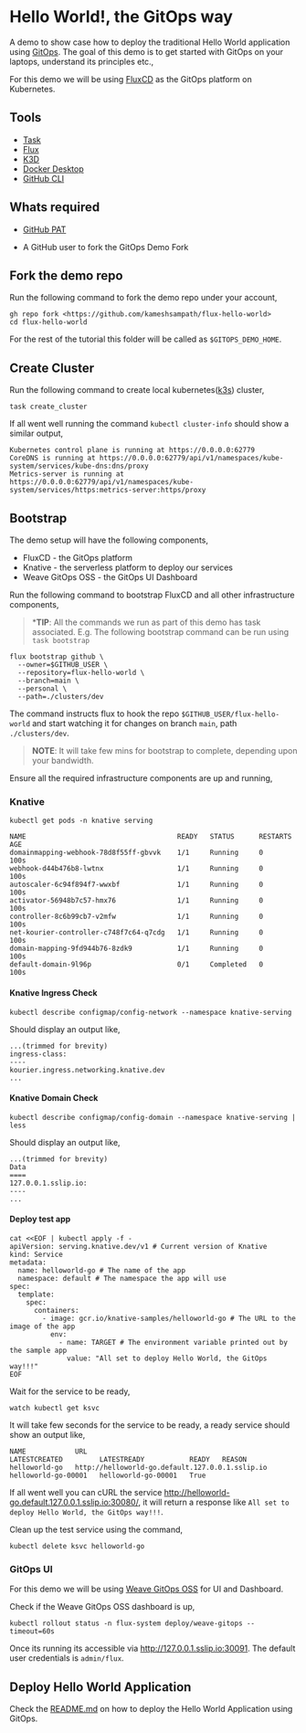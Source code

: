 # Hello World!, the GitOps way

A demo to show case how to deploy the traditional Hello World application using [GitOps](https://www.gitops.tech/). The goal of this demo is to get started with GitOps on your laptops, understand its principles etc.,

For this demo we will be using [FluxCD](https://fluxcd.io/) as the GitOps platform on Kubernetes.

## Tools

- [Task](https://taskfile.dev/)
- [Flux](https://fluxcd.io/flux/cmd/)
- [K3D](https://k3d.io)
- [Docker Desktop](https://www.docker.com/products/docker-desktop/)
- [GitHub CLI](https://github.com/cli/cli)

## Whats  required

- [GitHub PAT](https://docs.github.com/en/authentication/keeping-your-account-and-data-secure/creating-a-personal-access-token)
  
- A GitHub user to fork the GitOps Demo Fork

## Fork the demo repo

Run the following command to fork the demo repo under your account,

```shell
gh repo fork <https://github.com/kameshsampath/flux-hello-world>
cd flux-hello-world
```

For the rest of the tutorial this folder will be called as `$GITOPS_DEMO_HOME`.

## Create Cluster

Run the following command to create local kubernetes([k3s](https://k3s.io)) cluster,

```shell
task create_cluster
```

If all went well running the command `kubectl cluster-info` should show a similar output,

```text
Kubernetes control plane is running at https://0.0.0.0:62779
CoreDNS is running at https://0.0.0.0:62779/api/v1/namespaces/kube-system/services/kube-dns:dns/proxy
Metrics-server is running at https://0.0.0.0:62779/api/v1/namespaces/kube-system/services/https:metrics-server:https/proxy
```

## Bootstrap

The demo setup will have the following components,

- FluxCD   - the GitOps platform
- Knative  - the serverless platform to deploy our services
- Weave GitOps OSS - the GitOps UI Dashboard

Run the following command to bootstrap FluxCD and all other infrastructure components,

> ***TIP**: All the commands we run as part of this demo has task associated. E.g. The following bootstrap command can be run using `task bootstrap`

```shell
flux bootstrap github \
  --owner=$GITHUB_USER \
  --repository=flux-hello-world \
  --branch=main \
  --personal \
  --path=./clusters/dev
```

The command instructs flux to hook the repo `$GITHUB_USER/flux-hello-world` and start watching it for changes on branch `main`, path `./clusters/dev`.

>**NOTE**: It will take few mins for bootstrap to complete, depending upon your bandwidth.

Ensure all the required infrastructure components are up and running,

### Knative

```shell
kubectl get pods -n knative serving
```

```shell
NAME                                     READY   STATUS      RESTARTS   AGE
domainmapping-webhook-78d8f55ff-gbvvk    1/1     Running     0          100s
webhook-d44b476b8-lwtnx                  1/1     Running     0          100s
autoscaler-6c94f894f7-wwxbf              1/1     Running     0          100s
activator-56948b7c57-hmx76               1/1     Running     0          100s
controller-8c6b99cb7-v2mfw               1/1     Running     0          100s
net-kourier-controller-c748f7c64-q7cdg   1/1     Running     0          100s
domain-mapping-9fd944b76-8zdk9           1/1     Running     0          100s
default-domain-9l96p                     0/1     Completed   0          100s
```

#### Knative Ingress Check

```shell
kubectl describe configmap/config-network --namespace knative-serving
```

Should display an output like,

```text
...(trimmed for brevity)
ingress-class:
----
kourier.ingress.networking.knative.dev
...
```

#### Knative Domain Check

```shell
kubectl describe configmap/config-domain --namespace knative-serving | less
```

Should display an output like,

```text
...(trimmed for brevity)
Data
====
127.0.0.1.sslip.io:
----
...
```

#### Deploy test app

```shell
cat <<EOF | kubectl apply -f -
apiVersion: serving.knative.dev/v1 # Current version of Knative
kind: Service
metadata:
  name: helloworld-go # The name of the app
  namespace: default # The namespace the app will use
spec:
  template:
    spec:
      containers:
        - image: gcr.io/knative-samples/helloworld-go # The URL to the image of the app
          env:
            - name: TARGET # The environment variable printed out by the sample app
              value: "All set to deploy Hello World, the GitOps way!!!"
EOF
```

Wait for the service to be ready,

```shell
watch kubectl get ksvc
```

It will take few seconds for the service to be ready, a ready service should show an output like,

```text
NAME            URL                                               LATESTCREATED         LATESTREADY           READY   REASON
helloworld-go   http://helloworld-go.default.127.0.0.1.sslip.io   helloworld-go-00001   helloworld-go-00001   True
```

If all went well you can cURL the service <http://helloworld-go.default.127.0.0.1.sslip.io:30080/>, it will return a response like `All set to deploy Hello World, the GitOps way!!!`.

Clean up the test service using the command,

```shell
kubectl delete ksvc helloworld-go
```

### GitOps UI

For this demo we will be using [Weave GitOps OSS](https://github.com/weaveworks/weave-gitops) for UI and Dashboard.

Check if the Weave GitOps OSS dashboard is up,

```shell
kubectl rollout status -n flux-system deploy/weave-gitops --timeout=60s
```

Once its running its accessible via <http://127.0.0.1.sslip.io:30091>. The default user credentials is `admin/flux`.

## Deploy Hello World Application

Check the [README.md](./apps/README.md) on how to deploy the Hello World Application using GitOps.

